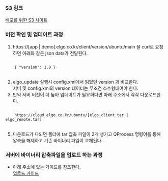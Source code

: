 ### S3 링크
[배포를 위한 S3 사이트](https://s3.console.aws.amazon.com/s3/buckets/elgo-common?region=ap-northeast-2&prefix=update/&showversions=false)

### 버전 확인 및 업데이트 과정
  1. https://[app | demo].elgo.co.kr/client/version/ubuntu/main 을 curl로 요청하면 아래와 같은 json data가 전달된다.
  <pre><code>
    { "version": 1.0 }
  </code></pre>

  2. elgo_update 실행시 config.xml에서 읽었던 version 과 비교한다. <br>
    서버 및 config.xml의 version 데이터는 무조건 소수형태여야 한다.
  3. 만약 서버 버전이 더 높아 업데이트가 필요하다면 아래 주소에서 각각 다운로드한다.
   <pre><code>
    https://cloud.elgo.co.kr/ubuntu/[elgo_client.tar | elgo_remote.tar]
   </code></pre>
  5. 다운로드가 다되면 폴더에 tar 압축 파일이 2개 생기고 QProcess 명령어를 통해 압축을 해제하고 기존 바이너리 파일이 교체된다.

### 서버에 바이너리 압축파일을 업로드 하는 과정
  * 아래 주소에 있는 가이드를 참조한다. <br>
   [업로드 가이드](https://github.com/JohnnyJuheonShin/document/blob/main/%ED%81%B4%EB%9D%BC%EC%9D%B4%EC%96%B8%ED%8A%B8%20%EB%B0%B0%ED%8F%AC.md)
